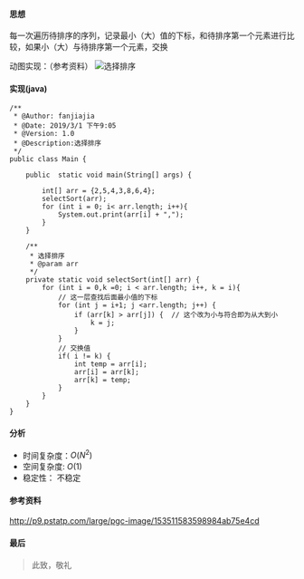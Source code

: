 #### 思想
每一次遍历待排序的序列，记录最小（大）值的下标，和待排序第一个元素进行比较，如果小（大）与待排序第一个元素，交换
<!-- more -->
动图实现：（参考资料）
![选择排序](http://p9.pstatp.com/large/pgc-image/153511583598984ab75e4cd)
#### 实现(java)
```
/**
 * @Author: fanjiajia
 * @Date: 2019/3/1 下午9:05
 * @Version: 1.0
 * @Description:选择排序
 */
public class Main {

    public  static void main(String[] args) {

        int[] arr = {2,5,4,3,8,6,4};
        selectSort(arr);
        for (int i = 0; i< arr.length; i++){
            System.out.print(arr[i] + ",");
        }
    }

    /**
     * 选择排序
     * @param arr
     */
    private static void selectSort(int[] arr) {
        for (int i = 0,k =0; i < arr.length; i++, k = i){
            // 这一层查找后面最小值的下标
            for (int j = i+1; j <arr.length; j++) {
                if (arr[k] > arr[j]) {  // 这个改为小与符合即为从大到小
                    k = j;
                }
            }
            // 交换值
            if( i != k) {
                int temp = arr[i];
                arr[i] = arr[k];
                arr[k] = temp;
            }
        }
    }
}

```
#### 分析
- 时间复杂度：$O(N^2)$
- 空间复杂度: $O(1)$
- 稳定性： 不稳定
#### 参考资料
http://p9.pstatp.com/large/pgc-image/153511583598984ab75e4cd
#### 最后
> 此致，敬礼